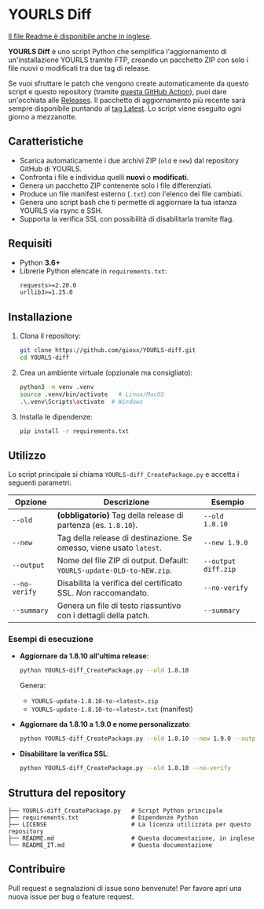 # YOURLS Diff

[Il file Readme è disponibile anche in inglese](README.md).

**YOURLS Diff** è uno script Python che semplifica l'aggiornamento di un'installazione YOURLS tramite FTP, creando un pacchetto ZIP con solo i file nuovi o modificati tra due tag di release.

Se vuoi sfruttare le patch che vengono create automaticamente da questo script e questo repository (tramite [questa GitHub Action](.github/workflows/patch.yml)), puoi dare un'occhiata alle [Releases](https://github.com/gioxx/YOURLS-diff/releases). Il pacchetto di aggiornamento più recente sarà sempre disponibile puntando al [tag Latest](https://github.com/gioxx/YOURLS-diff/releases/latest). Lo script viene eseguito ogni giorno a mezzanotte. 

## Caratteristiche

- Scarica automaticamente i due archivi ZIP (`old` e `new`) dal repository GitHub di YOURLS.  
- Confronta i file e individua quelli **nuovi** o **modificati**.  
- Genera un pacchetto ZIP contenente solo i file differenziati.  
- Produce un file manifest esterno (`.txt`) con l'elenco dei file cambiati.  
- Genera uno script bash che ti permette di aggiornare la tua istanza YOURLS via rsync e SSH. 
- Supporta la verifica SSL con possibilità di disabilitarla tramite flag.

## Requisiti

- Python **3.6+**  
- Librerie Python elencate in `requirements.txt`:
  ```txt
  requests>=2.20.0
  urllib3>=1.25.0
  ```

## Installazione

1. Clona il repository:
   ```bash
   git clone https://github.com/gioxx/YOURLS-diff.git
   cd YOURLS-diff
   ```

2. Crea un ambiente virtuale (opzionale ma consigliato):
   ```bash
   python3 -m venv .venv
   source .venv/bin/activate   # Linux/MacOS
   .\.venv\Scripts\activate  # Windows
   ```

3. Installa le dipendenze:
   ```bash
   pip install -r requirements.txt
   ```

## Utilizzo

Lo script principale si chiama `YOURLS-diff_CreatePackage.py` e accetta i seguenti parametri:

| Opzione        | Descrizione                                                                 | Esempio                               |
|----------------|-----------------------------------------------------------------------------|---------------------------------------|
| `--old`        | **(obbligatorio)** Tag della release di partenza (es. `1.8.10`).            | `--old 1.8.10`                        |
| `--new`        | Tag della release di destinazione. Se omesso, viene usato `latest`.          | `--new 1.9.0`                         |
| `--output`     | Nome del file ZIP di output. Default: `YOURLS-update-OLD-to-NEW.zip`.       | `--output diff.zip`                   |
| `--no-verify`  | Disabilita la verifica del certificato SSL. _Non_ raccomandato.             | `--no-verify`                         |
| `--summary`    | Genera un file di testo riassuntivo con i dettagli della patch.             | `--summary`                         |

### Esempi di esecuzione

- **Aggiornare da 1.8.10 all'ultima release**:
  ```bash
  python YOURLS-diff_CreatePackage.py --old 1.8.10
  ```
  Genera:
  - `YOURLS-update-1.8.10-to-<latest>.zip`  
  - `YOURLS-update-1.8.10-to-<latest>.txt` (manifest)

- **Aggiornare da 1.8.10 a 1.9.0 e nome personalizzato**:
  ```bash
  python YOURLS-diff_CreatePackage.py --old 1.8.10 --new 1.9.0 --output update.zip
  ```

- **Disabilitare la verifica SSL**:
  ```bash
  python YOURLS-diff_CreatePackage.py --old 1.8.10 --no-verify
  ```

## Struttura del repository

```text
├── YOURLS-diff_CreatePackage.py   # Script Python principale
├── requirements.txt               # Dipendenze Python
├── LICENSE                        # La licenza utilizzata per questo repository
├── README.md                      # Questa documentazione, in inglese
└── README_IT.md                   # Questa documentazione
```

## Contribuire

Pull request e segnalazioni di issue sono benvenute! Per favore apri una nuova issue per bug o feature request.
